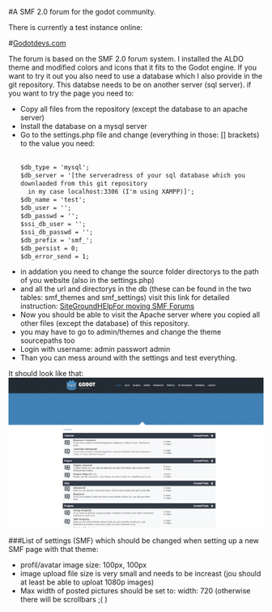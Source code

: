#A SMF 2.0 forum for the godot community.

There is currently a test instance online:

#[Godotdevs.com](http://www.godotdevelopers.org)

The forum is based on the SMF 2.0 forum system.
I installed the ALDO theme and modified colors and icons that it fits to the Godot engine.
If you want to try it out you also need to use a database which I also provide in the git repository.
This databse needs to be on another server (sql server).
if you want to try the page you need to:
- Copy all files from the repository (except the database to an apache server)
- Install the database on a mysql server
- Go to the settings.php file and change (everything in those: [] brackets) to the value you need:
  <pre><code>
  $db_type = 'mysql';
  $db_server = '[the serveradress of your sql database which you downlaoded from this git repository
    in my case localhost:3306 (I'm using XAMPP)]'; 
  $db_name = 'test';
  $db_user = '';
  $db_passwd = '';
  $ssi_db_user = '';
  $ssi_db_passwd = '';
  $db_prefix = 'smf_';
  $db_persist = 0;
  $db_error_send = 1;
  </code></pre>
- in addation you need to change the source folder directorys to the path of you website (also in the settings.php)
- and all the url and directorys in the db (these can be found in the two tables: smf_themes and smf_settings) visit this link for detailed instruction: [SiteGroundHElpFor moving SMF Forums](https://www.siteground.com/kb/i_would_like_to_move_my_smf_site_from_a_subfolder_to_my_main/)
- Now you should be able to visit the Apache server where you copied all other files (except the database) of this repository.
- you may have to go to admin/themes and change the theme sourcepaths too
- Login with username: admin passwort admin
- Than you can mess around with the settings and test everything. 

It should look like that:
![Image of The Website](https://github.com/toger5/godotdevs-Forum/blob/master/Themes/aldo/images/screnshotpage1.png)

###List of settings (SMF) which should be changed when setting up a new SMF page with that theme:
 - profil/avatar image size: 100px, 100px
 - image upload file size is very small and needs to be increast (jou should at least be able to uploat 1080p images)
 - Max width of posted pictures should be set to:    width: 720 (otherwise there will be scrollbars ;( )
 

